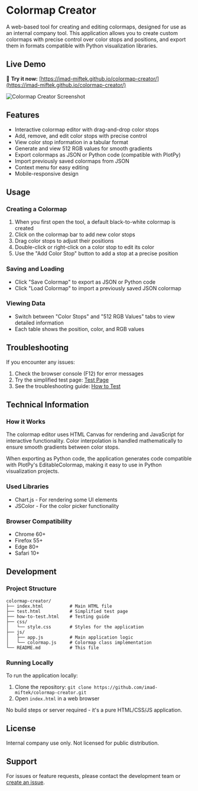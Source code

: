 # Colormap Creator

A web-based tool for creating and editing colormaps, designed for use as an internal company tool. This application allows you to create custom colormaps with precise control over color stops and positions, and export them in formats compatible with Python visualization libraries.

## Live Demo

🎉 **Try it now:** [https://imad-miftek.github.io/colormap-creator/](https://imad-miftek.github.io/colormap-creator/)

![Colormap Creator Screenshot](https://user-images.githubusercontent.com/YOUR-USERNAME/colormap-creator/main/screenshot.png)

## Features

- Interactive colormap editor with drag-and-drop color stops
- Add, remove, and edit color stops with precise control
- View color stop information in a tabular format
- Generate and view 512 RGB values for smooth gradients
- Export colormaps as JSON or Python code (compatible with PlotPy)
- Import previously saved colormaps from JSON
- Context menu for easy editing
- Mobile-responsive design

## Usage

### Creating a Colormap

1. When you first open the tool, a default black-to-white colormap is created
2. Click on the colormap bar to add new color stops
3. Drag color stops to adjust their positions
4. Double-click or right-click on a color stop to edit its color
5. Use the "Add Color Stop" button to add a stop at a precise position

### Saving and Loading

- Click "Save Colormap" to export as JSON or Python code
- Click "Load Colormap" to import a previously saved JSON colormap

### Viewing Data

- Switch between "Color Stops" and "512 RGB Values" tabs to view detailed information
- Each table shows the position, color, and RGB values

## Troubleshooting

If you encounter any issues:

1. Check the browser console (F12) for error messages
2. Try the simplified test page: [Test Page](https://imad-miftek.github.io/colormap-creator/test.html)
3. See the troubleshooting guide: [How to Test](https://imad-miftek.github.io/colormap-creator/how-to-test.html)

## Technical Information

### How it Works

The colormap editor uses HTML Canvas for rendering and JavaScript for interactive functionality. Color interpolation is handled mathematically to ensure smooth gradients between color stops.

When exporting as Python code, the application generates code compatible with PlotPy's EditableColormap, making it easy to use in Python visualization projects.

### Used Libraries

- Chart.js - For rendering some UI elements
- JSColor - For the color picker functionality

### Browser Compatibility

- Chrome 60+
- Firefox 55+
- Edge 80+
- Safari 10+

## Development

### Project Structure

```
colormap-creator/
├── index.html          # Main HTML file
├── test.html           # Simplified test page
├── how-to-test.html    # Testing guide
├── css/
│   └── style.css       # Styles for the application
├── js/
│   ├── app.js          # Main application logic
│   └── colormap.js     # Colormap class implementation
└── README.md           # This file
```

### Running Locally

To run the application locally:

1. Clone the repository: `git clone https://github.com/imad-miftek/colormap-creator.git`
2. Open `index.html` in a web browser

No build steps or server required - it's a pure HTML/CSS/JS application.

## License

Internal company use only. Not licensed for public distribution.

## Support

For issues or feature requests, please contact the development team or [create an issue](https://github.com/imad-miftek/colormap-creator/issues). 